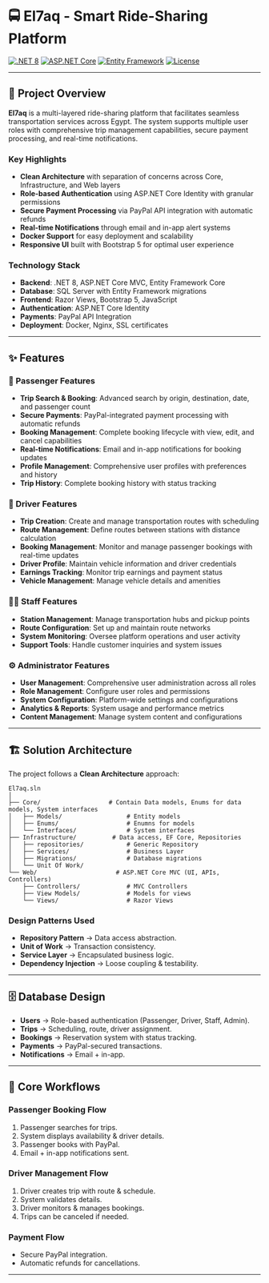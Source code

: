 # 🚍 El7aq - Smart Ride-Sharing Platform

[![.NET 8](https://img.shields.io/badge/.NET-8.0-purple.svg)](https://dotnet.microsoft.com/download/dotnet/8.0)
[![ASP.NET Core](https://img.shields.io/badge/ASP.NET%20Core-8.0-blue.svg)](https://docs.microsoft.com/en-us/aspnet/core/)
[![Entity Framework](https://img.shields.io/badge/Entity%20Framework-8.0-green.svg)](https://docs.microsoft.com/en-us/ef/)
[![License](https://img.shields.io/badge/License-MIT-yellow.svg)](LICENSE)

---

## 🎯 Project Overview

**El7aq** is a multi-layered ride-sharing platform that facilitates seamless transportation services across Egypt. The system supports multiple user roles with comprehensive trip management capabilities, secure payment processing, and real-time notifications.

### Key Highlights
- **Clean Architecture** with separation of concerns across Core, Infrastructure, and Web layers
- **Role-based Authentication** using ASP.NET Core Identity with granular permissions
- **Secure Payment Processing** via PayPal API integration with automatic refunds
- **Real-time Notifications** through email and in-app alert systems
- **Docker Support** for easy deployment and scalability
- **Responsive UI** built with Bootstrap 5 for optimal user experience

### Technology Stack
- **Backend**: .NET 8, ASP.NET Core MVC, Entity Framework Core
- **Database**: SQL Server with Entity Framework migrations
- **Frontend**: Razor Views, Bootstrap 5, JavaScript
- **Authentication**: ASP.NET Core Identity
- **Payments**: PayPal API Integration
- **Deployment**: Docker, Nginx, SSL certificates

---

## ✨ Features

### 👤 Passenger Features
- **Trip Search & Booking**: Advanced search by origin, destination, date, and passenger count
- **Secure Payments**: PayPal-integrated payment processing with automatic refunds
- **Booking Management**: Complete booking lifecycle with view, edit, and cancel capabilities
- **Real-time Notifications**: Email and in-app notifications for booking updates
- **Profile Management**: Comprehensive user profiles with preferences and history
- **Trip History**: Complete booking history with status tracking

### 🚗 Driver Features
- **Trip Creation**: Create and manage transportation routes with scheduling
- **Route Management**: Define routes between stations with distance calculation
- **Booking Management**: Monitor and manage passenger bookings with real-time updates
- **Driver Profile**: Maintain vehicle information and driver credentials
- **Earnings Tracking**: Monitor trip earnings and payment status
- **Vehicle Management**: Manage vehicle details and amenities

### 🧑‍💼 Staff Features
- **Station Management**: Manage transportation hubs and pickup points
- **Route Configuration**: Set up and maintain route networks
- **System Monitoring**: Oversee platform operations and user activity
- **Support Tools**: Handle customer inquiries and system issues

### ⚙️ Administrator Features
- **User Management**: Comprehensive user administration across all roles
- **Role Management**: Configure user roles and permissions
- **System Configuration**: Platform-wide settings and configurations
- **Analytics & Reports**: System usage and performance metrics
- **Content Management**: Manage system content and configurations

---
## 🏗️ Solution Architecture
The project follows a **Clean Architecture** approach:
```
El7aq.sln
│
├── Core/                   # Contain Data models, Enums for data models, System interfaces
│   ├── Models/                  # Entity models
│   ├── Enums/                   # Enumns for models
│   └── Interfaces/              # System interfaces
├── Infrastructure/          # Data access, EF Core, Repositories
│   ├── repositories/            # Generic Repository
│   ├── Services/                # Business Layer
│   ├── Migrations/              # Database migrations
│   └── Unit Of Work/       
└── Web/                      # ASP.NET Core MVC (UI, APIs, Controllers)
    ├── Controllers/             # MVC Controllers
    ├── View Models/             # Models for views
    └── Views/                   # Razor Views
```

### Design Patterns Used
- **Repository Pattern** → Data access abstraction.  
- **Unit of Work** → Transaction consistency.  
- **Service Layer** → Encapsulated business logic.  
- **Dependency Injection** → Loose coupling & testability.  

---

## 🗄️ Database Design
- **Users** → Role-based authentication (Passenger, Driver, Staff, Admin).  
- **Trips** → Scheduling, route, driver assignment.  
- **Bookings** → Reservation system with status tracking.  
- **Payments** → PayPal-secured transactions.  
- **Notifications** → Email + in-app.  

---

## 🚦 Core Workflows
### Passenger Booking Flow
1. Passenger searches for trips.  
2. System displays availability & driver details.  
3. Passenger books with PayPal.  
4. Email + in-app notifications sent.  

### Driver Management Flow
1. Driver creates trip with route & schedule.  
2. System validates details.  
3. Driver monitors & manages bookings.  
4. Trips can be canceled if needed.  

### Payment Flow
- Secure PayPal integration.  
- Automatic refunds for cancellations.  

---

